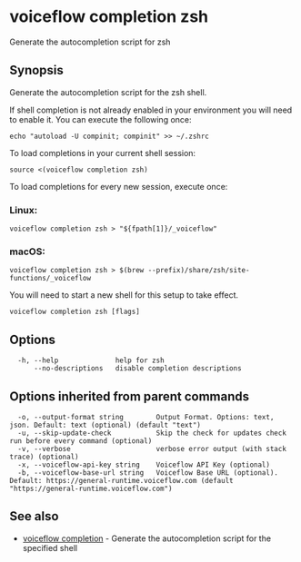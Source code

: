 # voiceflow completion zsh

Generate the autocompletion script for zsh

## Synopsis

Generate the autocompletion script for the zsh shell.

If shell completion is not already enabled in your environment you will need
to enable it.  You can execute the following once:

	echo "autoload -U compinit; compinit" >> ~/.zshrc

To load completions in your current shell session:

	source <(voiceflow completion zsh)

To load completions for every new session, execute once:

### Linux:

	voiceflow completion zsh > "${fpath[1]}/_voiceflow"

### macOS:

	voiceflow completion zsh > $(brew --prefix)/share/zsh/site-functions/_voiceflow

You will need to start a new shell for this setup to take effect.


```
voiceflow completion zsh [flags]
```

## Options

```
  -h, --help              help for zsh
      --no-descriptions   disable completion descriptions
```

## Options inherited from parent commands

```
  -o, --output-format string        Output Format. Options: text, json. Default: text (optional) (default "text")
  -u, --skip-update-check           Skip the check for updates check run before every command (optional)
  -v, --verbose                     verbose error output (with stack trace) (optional)
  -x, --voiceflow-api-key string    Voiceflow API Key (optional)
  -b, --voiceflow-base-url string   Voiceflow Base URL (optional). Default: https://general-runtime.voiceflow.com (default "https://general-runtime.voiceflow.com")
```

## See also

* [voiceflow completion](/cmd/voiceflow_completion/)	 - Generate the autocompletion script for the specified shell

